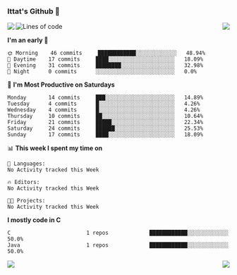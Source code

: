### Ittat's Github 👋

<a href="">
  <img align="left" src="https://github-readme-stats.vercel.app/api?username=ittat&hide_border=true&show_icons=true&count_private=true&theme=graywhite " />
</a>

<a href="">
  <img align="right" src="https://github-readme-stats.vercel.app/api/top-langs/?username=ittat" />
</a>


<!--START_SECTION:waka-->
![Lines of code](https://img.shields.io/badge/From%20Hello%20World%20I've%20written-55.8%20million%20Lines%20of%20code-blue)

**I'm an early 🐤** 

```text
🌞 Morning    46 commits     ████████████░░░░░░░░░░░░░   48.94% 
🌆 Daytime    17 commits     ████░░░░░░░░░░░░░░░░░░░░░   18.09% 
🌃 Evening    31 commits     ████████░░░░░░░░░░░░░░░░░   32.98% 
🌙 Night      0 commits      ░░░░░░░░░░░░░░░░░░░░░░░░░   0.0%

```
📅 **I'm Most Productive on Saturdays** 

```text
Monday       14 commits     ███░░░░░░░░░░░░░░░░░░░░░░   14.89% 
Tuesday      4 commits      █░░░░░░░░░░░░░░░░░░░░░░░░   4.26% 
Wednesday    4 commits      █░░░░░░░░░░░░░░░░░░░░░░░░   4.26% 
Thursday     10 commits     ██░░░░░░░░░░░░░░░░░░░░░░░   10.64% 
Friday       21 commits     █████░░░░░░░░░░░░░░░░░░░░   22.34% 
Saturday     24 commits     ██████░░░░░░░░░░░░░░░░░░░   25.53% 
Sunday       17 commits     ████░░░░░░░░░░░░░░░░░░░░░   18.09%

```


📊 **This week I spent my time on** 

```text
💬 Languages: 
No Activity tracked this Week

🔥 Editors: 
No Activity tracked this Week

🐱‍💻 Projects: 
No Activity tracked this Week

```

**I mostly code in C** 

```text
C                        1 repos             ████████████░░░░░░░░░░░░░   50.0% 
Java                     1 repos             ████████████░░░░░░░░░░░░░   50.0%

```



<!--END_SECTION:waka-->

<a href="https://github.com/anuraghazra/github-readme-stats">
  <img align="left" src="https://github-readme-stats.vercel.app/api/pin/?username=anuraghazra&repo=github-readme-stats" />
</a>

<a href="https://github.com/anuraghazra/github-readme-stats">
  <img align="right" src="https://github-readme-stats.vercel.app/api/pin/?username=anuraghazra&repo=github-readme-stats" />
</a>


<!--
**ittat/ittat** is a ✨ _special_ ✨ repository because its `README.md` (this file) appears on your GitHub profile.

Here are some ideas to get you started:

- 🔭 I’m currently working on ...
- 🌱 I’m currently learning ...
- 👯 I’m looking to collaborate on ...
- 🤔 I’m looking for help with ...
- 💬 Ask me about ...
- 📫 How to reach me: ...
- 😄 Pronouns: ...
- ⚡ Fun fact: ...
-->
